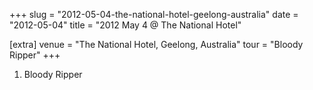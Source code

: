 +++
slug = "2012-05-04-the-national-hotel-geelong-australia"
date = "2012-05-04"
title = "2012 May 4 @ The National Hotel"

[extra]
venue = "The National Hotel, Geelong, Australia"
tour = "Bloody Ripper"
+++


 1. Bloody Ripper


